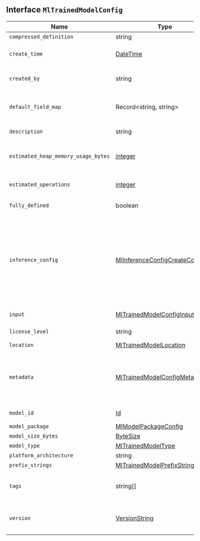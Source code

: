 ## Interface `MlTrainedModelConfig`

| Name | Type | Description |
| - | - | - |
| `compressed_definition` | string | &nbsp; |
| `create_time` | [DateTime](./DateTime.md) | The time when the trained model was created. |
| `created_by` | string | Information on the creator of the trained model. |
| `default_field_map` | Record<string, string> | Any field map described in the inference configuration takes precedence. |
| `description` | string | The free-text description of the trained model. |
| `estimated_heap_memory_usage_bytes` | [integer](./integer.md) | The estimated heap usage in bytes to keep the trained model in memory. |
| `estimated_operations` | [integer](./integer.md) | The estimated number of operations to use the trained model. |
| `fully_defined` | boolean | True if the full model definition is present. |
| `inference_config` | [MlInferenceConfigCreateContainer](./MlInferenceConfigCreateContainer.md) | The default configuration for inference. This can be either a regression, classification, or one of the many NLP focused configurations. It must match the underlying definition.trained_model's target_type. For pre-packaged models such as ELSER the config is not required. |
| `input` | [MlTrainedModelConfigInput](./MlTrainedModelConfigInput.md) | The input field names for the model definition. |
| `license_level` | string | The license level of the trained model. |
| `location` | [MlTrainedModelLocation](./MlTrainedModelLocation.md) | &nbsp; |
| `metadata` | [MlTrainedModelConfigMetadata](./MlTrainedModelConfigMetadata.md) | An object containing metadata about the trained model. For example, models created by data frame analytics contain analysis_config and input objects. |
| `model_id` | [Id](./Id.md) | Identifier for the trained model. |
| `model_package` | [MlModelPackageConfig](./MlModelPackageConfig.md) | &nbsp; |
| `model_size_bytes` | [ByteSize](./ByteSize.md) | &nbsp; |
| `model_type` | [MlTrainedModelType](./MlTrainedModelType.md) | The model type |
| `platform_architecture` | string | &nbsp; |
| `prefix_strings` | [MlTrainedModelPrefixStrings](./MlTrainedModelPrefixStrings.md) | &nbsp; |
| `tags` | string[] | A comma delimited string of tags. A trained model can have many tags, or none. |
| `version` | [VersionString](./VersionString.md) | The Elasticsearch version number in which the trained model was created. |
